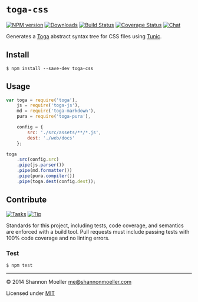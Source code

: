 # `toga-css`

[![NPM version][npm-img]][npm-url] [![Downloads][downloads-img]][npm-url] [![Build Status][travis-img]][travis-url] [![Coverage Status][coveralls-img]][coveralls-url] [![Chat][gitter-img]][gitter-url]

Generates a [Toga](http://togajs.github.io) abstract syntax tree for CSS files using [Tunic](http://github.com/togajs/tunic).

## Install

    $ npm install --save-dev toga-css

## Usage

```js
var toga = require('toga'),
    js = require('toga-js'),
    md = require('toga-markdown'),
    pura = require('toga-pura'),

    config = {
        src: './src/assets/**/*.js',
        dest: './web/docs'
    };

toga
    .src(config.src)
    .pipe(js.parser())
    .pipe(md.formatter())
    .pipe(pura.compiler())
    .pipe(toga.dest(config.dest));
```

## Contribute

[![Tasks][waffle-img]][waffle-url] [![Tip][gittip-img]][gittip-url]

Standards for this project, including tests, code coverage, and semantics are enforced with a build tool. Pull requests must include passing tests with 100% code coverage and no linting errors.

### Test

    $ npm test

----

© 2014 Shannon Moeller <me@shannonmoeller.com>

Licensed under [MIT](http://shannonmoeller.com/mit.txt)

[coveralls-img]: http://img.shields.io/coveralls/togajs/toga-css/master.svg?style=flat-square
[coveralls-url]: https://coveralls.io/r/togajs/toga-css
[downloads-img]: http://img.shields.io/npm/dm/toga-css.svg?style=flat-square
[gitter-img]:    http://img.shields.io/badge/gitter-join_chat-1dce73.svg?style=flat-square
[gitter-url]:    https://gitter.im/togajs/toga
[gittip-img]:    http://img.shields.io/gittip/shannonmoeller.svg?style=flat-square
[gittip-url]:    https://www.gittip.com/shannonmoeller
[npm-img]:       http://img.shields.io/npm/v/toga-css.svg?style=flat-square
[npm-url]:       https://npmcss.org/package/toga-css
[travis-img]:    http://img.shields.io/travis/togajs/toga-css.svg?style=flat-square
[travis-url]:    https://travis-ci.org/togajs/toga-css
[waffle-img]:    http://img.shields.io/github/issues/togajs/toga-css.svg?style=flat-square
[waffle-url]:    http://waffle.io/togajs/toga-css

